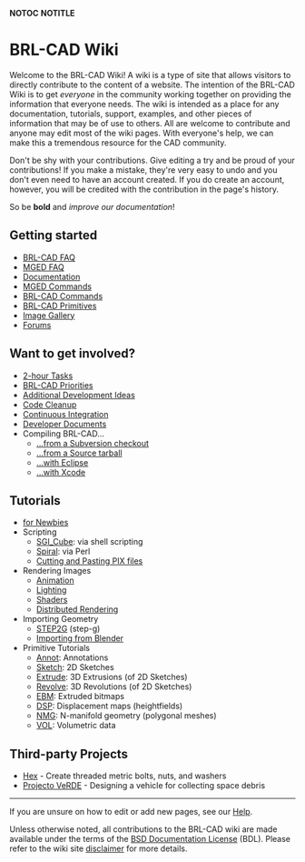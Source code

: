 __NOTOC__ __NOTITLE__

# BRL-CAD Wiki

Welcome to the BRL-CAD Wiki! A wiki is a type of site that allows
visitors to directly contribute to the content of a website. The
intention of the BRL-CAD Wiki is to get *everyone* in the community
working together on providing the information that everyone needs. The
wiki is intended as a place for any documentation, tutorials, support,
examples, and other pieces of information that may be of use to others.
All are welcome to contribute and anyone may edit most of the wiki
pages. With everyone's help, we can make this a tremendous resource for
the CAD community.

Don't be shy with your contributions. Give editing a try and be proud of
your contributions! If you make a mistake, they're very easy to undo and
you don't even need to have an account created. If you do create an
account, however, you will be credited with the contribution in the
page's history.

So be **bold** and *improve our documentation*!

## Getting started

-   [BRL-CAD FAQ](FAQ "wikilink")
-   [MGED FAQ](MgedFAQ "wikilink")
-   [Documentation](Documentation "wikilink")
-   [MGED Commands](MGED_Commands "wikilink")
-   [BRL-CAD Commands](BRL-CAD_Commands "wikilink")
-   [BRL-CAD Primitives](BRL-CAD_Primitives "wikilink")
-   [Image Gallery](http://brlcad.org/gallery)
-   [Forums](Forums "wikilink")

## Want to get involved?

-   [2-hour Tasks](Deuces "wikilink")
-   [BRL-CAD Priorities](http://brlcad.org/BRL-CAD_Priorities.png)
-   [Additional Development Ideas](http://brlcad.org/~sean/ideas.html)
-   [Code Cleanup](Code_Cleanup "wikilink")
-   [Continuous Integration](Continuous_Integration "wikilink")
-   [Developer Documents](Developer_Documents "wikilink")
-   Compiling BRL-CAD...
    -   [...from a Subversion checkout](Building_from_SVN "wikilink")
    -   [...from a Source tarball](Compiling "wikilink")
    -   [...with Eclipse](Compiling/Eclipse "wikilink")
    -   [...with Xcode](Compiling/XCode "wikilink")

## Tutorials

-   [for Newbies](Tutorial/Newbie "wikilink")
-   Scripting
    -   [SGI_Cube](SGI_Cube "wikilink"): via shell scripting
    -   [Spiral](Spiral "wikilink"): via Perl
    -   [Cutting and Pasting PIX
        files](Cutting_and_Pasting_PIX_files "wikilink")
-   Rendering Images
    -   [Animation](Animation "wikilink")
    -   [Lighting](Lighting "wikilink")
    -   [Shaders](Tutorial/Shaders "wikilink")
    -   [Distributed Rendering](Distributed_Rendering "wikilink")
-   Importing Geometry
    -   [STEP2G](STEP2G "wikilink") (step-g)
    -   [Importing from Blender](Tutorial/Blender_to_CAD "wikilink")
-   Primitive Tutorials
    -   [Annot](Annot "wikilink"): Annotations
    -   [Sketch](Sketch "wikilink"): 2D Sketches
    -   [Extrude](Extrude "wikilink"): 3D Extrusions (of 2D Sketches)
    -   [Revolve](Revolve "wikilink"): 3D Revolutions (of 2D Sketches)
    -   [EBM](EBM "wikilink"): Extruded bitmaps
    -   [DSP](DSP "wikilink"): Displacement maps (heightfields)
    -   [NMG](NMG "wikilink"): N-manifold geometry (polygonal meshes)
    -   [VOL](VOL "wikilink"): Volumetric data

## Third-party Projects

-   [Hex](Hex "wikilink") - Create threaded metric bolts, nuts, and
    washers
-   [Projecto VeRDE](Projecto_VeRDE "wikilink") - Designing a vehicle
    for collecting space debris

------------------------------------------------------------------------

If you are unsure on how to edit or add new pages, see our
[Help](Help:Contents "wikilink").

Unless otherwise noted, all contributions to the BRL-CAD wiki are made
available under the terms of the [BSD Documentation
License](BSD_Documentation_License "wikilink") (BDL). Please refer to
the wiki site [disclaimer](disclaimer "wikilink") for more details.